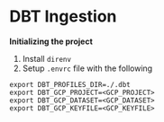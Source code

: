 # DBT Ingestion

**Initializing the project**

1. Install `direnv`
2. Setup `.envrc` file with the following

```
export DBT_PROFILES_DIR=./.dbt
export DBT_GCP_PROJECT=<GCP_PROJECT>
export DBT_GCP_DATASET=<GCP_DATASET>
export DBT_GCP_KEYFILE=<GCP_KEYFILE>
```

